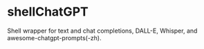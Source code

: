 # shellChatGPT
Shell wrapper for text and chat completions, DALL-E, Whisper, and awesome-chatgpt-prompts(-zh).
